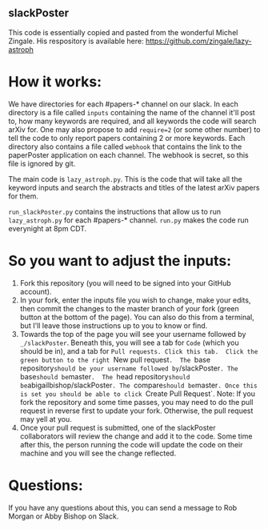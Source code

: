 ## slackPoster

This code is essentially copied and pasted from the wonderful Michel Zingale. 
His respository is available here: https://github.com/zingale/lazy-astroph


# How it works:

We have directories for each \#papers-\* channel on our slack. 
In each directory is a file called `inputs` containing the name of the 
channel it'll post to, how many keywords are required, 
and all keywords the code will search arXiv for. 
One may also propose to add `require=2` (or some other number) to tell the
code to only report papers containing 2 or more keywords. 
Each directory also contains a file called `webhook` that contains the link 
to the paperPoster application on each channel. 
The webhook is secret, so this file is ignored by git. 

The main code is `lazy_astroph.py`. 
This is the code that will take all the keyword inputs and search the
 abstracts and titles of the latest arXiv papers for them.

`run_slackPoster.py` contains the instructions that allow us 
to run `lazy_astroph.py` for each \#papers-\* channel. 
`run.py` makes the code run everynight at 8pm CDT. 


# So you want to adjust the inputs:

1. Fork this repository (you will need to be signed into your GitHub account).
2. In your fork, enter the inputs file you wish to change, make your edits, then
   commit the changes to the master branch of your fork 
   (green button at the bottom of the page). 
   You can also do this from a terminal, but I'll leave those instructions up
   to you to know or find.
3. Towards the top of the page you will see your username followed by 
   `_/slackPoster`. Beneath this, you will see a tab for `Code` (which you 
   should be in), and a tab for `Pull requests. Click this tab. 
   Click the green button to the right `New pull request`. 
   The `base repository` should be your username followed by `/slackPoster`.
   The `base` should be `master`. 
   The `head repository` should be `abigailbishop/slackPoster`.
   The `compare` should be `master`.
   Once this is set you should be able to click `Create Pull Request`. 
   Note: If you fork the repository and some time passes, you may need to do 
   the pull request in reverse first to update your fork. 
   Otherwise, the pull request may yell at you. 
4. Once your pull request is submitted, one of the slackPoster collaborators
   will review the change and add it to the code. 
   Some time after this, the person running the code will update the code on 
   their machine and you will see the change reflected. 


# Questions:

If you have any questions about this, you can send a message to 
Rob Morgan or Abby Bishop on Slack. 
